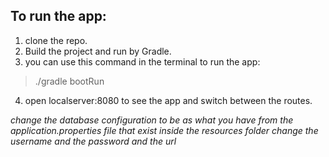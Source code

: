 ## To run the app:
1. clone the repo.
2. Build the project and run by Gradle.
3. you can use this command in the terminal to run the app:
>./gradle bootRun 

4. open localserver:8080 to see the app and switch between the routes.

*change the database configuration to be as what you have from the application.properties file that exist inside the resources folder
change the username and the password and the url*
